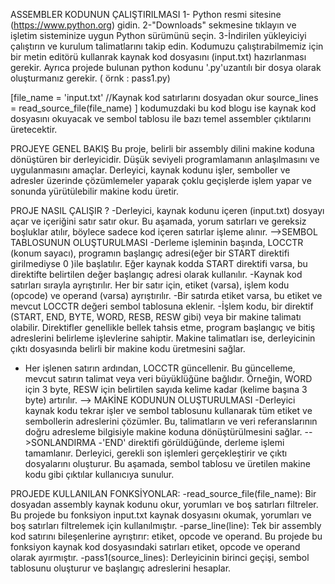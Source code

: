 ASSEMBLER KODUNUN ÇALIŞTIRILMASI 
1- Python resmi sitesine (https://www.python.org) gidin.
2-"Downloads" sekmesine tıklayın ve işletim sisteminize uygun Python sürümünü seçin. 
3-İndirilen yükleyiciyi çalıştırın ve kurulum talimatlarını takip edin. 
Kodumuzu çalıştırabilmemiz için bir metin editörü kullanrak kaynak kod dosyasını (input.txt) hazırlanması gerekir.
Ayrıca projede bulunan python kodunu '.py'uzantılı bir dosya olarak oluşturmanız gerekir. ( örnk : pass1.py) 

[file_name = 'input.txt'
//Kaynak kod satırlarını dosyadan okur
source_lines = read_source_file(file_name) ] kodumuzdaki bu kod blogu ise kaynak kod dosyasını okuyacak ve sembol tablosu ile bazı temel assembler çıktılarını üretecektir.

PROJEYE GENEL BAKIŞ 
Bu proje, belirli bir assembly dilini makine koduna dönüştüren bir derleyicidir. Düşük seviyeli programlamanın anlaşılmasını ve uygulanmasını amaçlar. Derleyici, kaynak kodunu işler, semboller ve adresler üzerinde çözümlemeler yaparak çoklu geçişlerde işlem yapar ve sonunda yürütülebilir makine kodu üretir.

PROJE NASIL ÇALIŞIR ? 
-Derleyici, kaynak kodunu içeren (input.txt) dosyayı açar ve içeriğini satır satır okur. Bu aşamada, yorum satırları ve gereksiz boşluklar atılır, böylece sadece kod içeren satırlar işleme alınır.
-->SEMBOL TABLOSUNUN OLUŞTURULMASI
-Derleme işleminin başında, LOCCTR (konum sayacı), programın başlangıç adresi(eğer bir START direktifi girilmediyse 0 )ile başlatılır. Eğer kaynak kodda START direktifi varsa, bu direktifte belirtilen değer başlangıç adresi olarak kullanılır.
-Kaynak kod satırları sırayla ayrıştırılır. Her bir satır için, etiket (varsa), işlem kodu (opcode) ve operand (varsa) ayrıştırılır.
-Bir satırda etiket varsa, bu etiket ve mevcut LOCCTR değeri sembol tablosuna eklenir. 
-İşlem kodu, bir direktif (START, END, BYTE, WORD, RESB, RESW gibi) veya bir makine talimatı olabilir. Direktifler genellikle bellek tahsis etme, program başlangıç ve bitiş adreslerini belirleme işlevlerine sahiptir. Makine talimatları ise, derleyicinin çıktı dosyasında belirli bir makine kodu üretmesini sağlar.
- Her işlenen satırın ardından, LOCCTR güncellenir. Bu güncelleme, mevcut satırın talimat veya veri büyüklüğüne bağlıdır. Örneğin, WORD için 3 byte, RESW için belirtilen sayıda kelime kadar (kelime başına 3 byte) artırılır.
--> MAKİNE KODUNUN OLUŞTURULMASI
-Derleyici kaynak kodu tekrar işler ve sembol tablosunu kullanarak tüm etiket ve sembollerin adreslerini çözümler. Bu, talimatların ve veri referanslarının doğru adresleme bilgisiyle makine koduna dönüştürülmesini sağlar.
-->SONLANDIRMA
-'END' direktifi görüldüğünde, derleme işlemi tamamlanır. Derleyici, gerekli son işlemleri gerçekleştirir ve çıktı dosyalarını oluşturur. Bu aşamada, sembol tablosu ve üretilen makine kodu gibi çıktılar kullanıcıya sunulur.

PROJEDE KULLANILAN FONKSİYONLAR:
-read_source_file(file_name): Bir dosyadan assembly kaynak kodunu okur, yorumları ve boş satırları filtreler. Bu projede bu fonksiyon input.txt kaynak dosyasını okumak, yorumları ve boş satırları filtrelemek için kullanılmıştır.
-parse_line(line): Tek bir assembly kod satırını bileşenlerine ayrıştırır: etiket, opcode ve operand. Bu projede bu fonksiyon kaynak kod dosyasındaki satırları etiket, opcode ve operand olarak ayırmıştır.
-pass1(source_lines): Derleyicinin birinci geçişi, sembol tablosunu oluşturur ve başlangıç adreslerini hesaplar.
